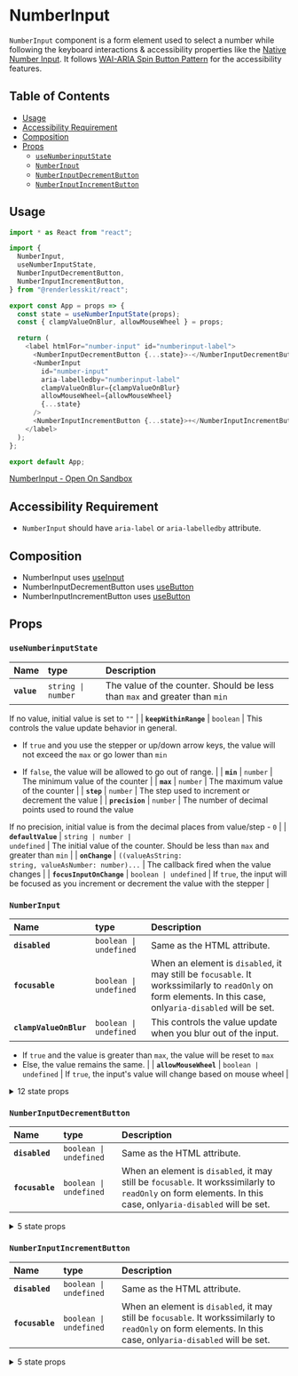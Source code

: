 # NumberInput

`NumberInput` component is a form element used to select a number while
following the keyboard interactions & accessibility properties like the
[Native Number Input](https://developer.mozilla.org/en-US/docs/Web/HTML/Element/input/number).
It follows
[WAI-ARIA Spin Button Pattern](https://www.w3.org/TR/wai-aria-practices-1.2/#spinbutton)
for the accessibility features.

## Table of Contents

- [Usage](#usage)
- [Accessibility Requirement](#accessibility-requirement)
- [Composition](#composition)
- [Props](#props)
  - [`useNumberinputState`](#usenumberinputstate)
  - [`NumberInput`](#numberinput)
  - [`NumberInputDecrementButton`](#numberinputdecrementbutton)
  - [`NumberInputIncrementButton`](#numberinputincrementbutton)

## Usage

```js
import * as React from "react";

import {
  NumberInput,
  useNumberInputState,
  NumberInputDecrementButton,
  NumberInputIncrementButton,
} from "@renderlesskit/react";

export const App = props => {
  const state = useNumberInputState(props);
  const { clampValueOnBlur, allowMouseWheel } = props;

  return (
    <label htmlFor="number-input" id="numberinput-label">
      <NumberInputDecrementButton {...state}>-</NumberInputDecrementButton>
      <NumberInput
        id="number-input"
        aria-labelledby="numberinput-label"
        clampValueOnBlur={clampValueOnBlur}
        allowMouseWheel={allowMouseWheel}
        {...state}
      />
      <NumberInputIncrementButton {...state}>+</NumberInputIncrementButton>
    </label>
  );
};

export default App;
```

[NumberInput - Open On Sandbox](https://codesandbox.io/s/0twyb)

## Accessibility Requirement

- `NumberInput` should have `aria-label` or `aria-labelledby` attribute.

## Composition

- NumberInput uses [useInput](https://reakit.io/docs/input/)
- NumberInputDecrementButton uses [useButton](https://reakit.io/docs/button)
- NumberInputIncrementButton uses [useButton](https://reakit.io/docs/button)

## Props

### `useNumberinputState`

| Name        | type                          | Description                                                                |
| :---------- | :---------------------------- | :------------------------------------------------------------------------- |
| **`value`** | <code>string \| number</code> | The value of the counter. Should be less than `max` and greater than `min` |

If no value, initial value is set to `""` | | **`keepWithinRange`** |
<code>boolean</code> | This controls the value update behavior in general.

- If `true` and you use the stepper or up/down arrow keys, the value will not
  exceed the `max` or go lower than `min`

- If `false`, the value will be allowed to go out of range. | | **`min`** |
  <code>number</code> | The minimum value of the counter | | **`max`** |
  <code>number</code> | The maximum value of the counter | | **`step`** |
  <code>number</code> | The step used to increment or decrement the value | |
  **`precision`** | <code>number</code> | The number of decimal points used to
  round the value

If no precision, initial value is from the decimal places from value/step - `0`
| | **`defaultValue`** | <code>string \| number | undefined</code> | The initial
value of the counter. Should be less than `max` and greater than `min` | |
**`onChange`** |
<code title="((valueAsString: string, valueAsNumber: number) =&#62; void) \| undefined">((valueAsString:
string, valueAsNumber: number)...</code> | The callback fired when the value
changes | | **`focusInputOnChange`** | <code>boolean \| undefined</code> | If
`true`, the input will be focused as you increment or decrement the value with
the stepper |

### `NumberInput`

| Name                   | type                              | Description                                                                                                                                                  |
| :--------------------- | :-------------------------------- | :----------------------------------------------------------------------------------------------------------------------------------------------------------- |
| **`disabled`**         | <code>boolean \| undefined</code> | Same as the HTML attribute.                                                                                                                                  |
| **`focusable`**        | <code>boolean \| undefined</code> | When an element is `disabled`, it may still be `focusable`. It workssimilarly to `readOnly` on form elements. In this case, only`aria-disabled` will be set. |
| **`clampValueOnBlur`** | <code>boolean \| undefined</code> | This controls the value update when you blur out of the input.                                                                                               |

- If `true` and the value is greater than `max`, the value will be reset to
  `max`
- Else, the value remains the same. | | **`allowMouseWheel`** | <code>boolean \|
  undefined</code> | If `true`, the input's value will change based on mouse
  wheel |

<details><summary>12 state props</summary>
> These props are returned by the state hook. You can spread them into this component (`{...state}`) or pass them separately. You can also provide these props from your own state logic.

| **`keepWithinRange`** | <code>boolean</code> | This controls the value update
behavior in general.

- If `true` and you use the stepper or up/down arrow keys, the value will not
  exceed the `max` or go lower than `min`

- If `false`, the value will be allowed to go out of range. | | **`value`** |
  <code>string \| number</code> | The value of the counter. Should be less than
  `max` and greater than `min`

If no value, initial value is set to `""` | | **`min`** | <code>number</code> |
The minimum value of the counter | | **`max`** | <code>number</code> | The
maximum value of the counter | | **`step`** | <code>number</code> | The step
used to increment or decrement the value | | **`valueAsNumber`** |
<code>number</code> | The value of the counter in number. | | **`isOutOfRange`**
| <code>boolean</code> | True, if value is less than `min` & greater than `max`.
| | **`inputRef`** | <code>RefObject&#60;HTMLElement \| null&#62;</code> | The
Input Element. | | **`setValue`** | <code>(next: StringOrNumber) =&#62;
void</code> | Set the value which will be converted to string. | |
**`increment`** | <code>(step: number) =&#62; void</code> | Increment the value
based on the step | | **`decrement`** | <code>(step: number) =&#62; void</code>
| Decrement the value based on the step | | **`setCastedValue`** | <code>(value:
StringOrNumber) =&#62; void</code> | Set the casted value based on precision &
step. |

</details>

### `NumberInputDecrementButton`

| Name            | type                              | Description                                                                                                                                                  |
| :-------------- | :-------------------------------- | :----------------------------------------------------------------------------------------------------------------------------------------------------------- |
| **`disabled`**  | <code>boolean \| undefined</code> | Same as the HTML attribute.                                                                                                                                  |
| **`focusable`** | <code>boolean \| undefined</code> | When an element is `disabled`, it may still be `focusable`. It workssimilarly to `readOnly` on form elements. In this case, only`aria-disabled` will be set. |

<details><summary>5 state props</summary>
> These props are returned by the state hook. You can spread them into this component (`{...state}`) or pass them separately. You can also provide these props from your own state logic.

| **`keepWithinRange`** | <code>boolean</code> | This controls the value update
behavior in general.

- If `true` and you use the stepper or up/down arrow keys, the value will not
  exceed the `max` or go lower than `min`

- If `false`, the value will be allowed to go out of range. | | **`isAtMin`** |
  <code>boolean</code> | Truw, if value is equal to min. | | **`focusInput`** |
  <code>() =&#62; void</code> | Focus input if focus input on value change is
  `true` | | **`spinDown`** | <code>() =&#62; void</code> | Spinner handler that
  decrements the value after an interval | | **`spinStop`** | <code>() =&#62;
  void</code> | Spinner handler that Stop it from incrementing or decrementing |

</details>

### `NumberInputIncrementButton`

| Name            | type                              | Description                                                                                                                                                  |
| :-------------- | :-------------------------------- | :----------------------------------------------------------------------------------------------------------------------------------------------------------- |
| **`disabled`**  | <code>boolean \| undefined</code> | Same as the HTML attribute.                                                                                                                                  |
| **`focusable`** | <code>boolean \| undefined</code> | When an element is `disabled`, it may still be `focusable`. It workssimilarly to `readOnly` on form elements. In this case, only`aria-disabled` will be set. |

<details><summary>5 state props</summary>
> These props are returned by the state hook. You can spread them into this component (`{...state}`) or pass them separately. You can also provide these props from your own state logic.

| **`keepWithinRange`** | <code>boolean</code> | This controls the value update
behavior in general.

- If `true` and you use the stepper or up/down arrow keys, the value will not
  exceed the `max` or go lower than `min`

- If `false`, the value will be allowed to go out of range. | | **`isAtMax`** |
  <code>boolean</code> | True, if value is equal to max. | | **`focusInput`** |
  <code>() =&#62; void</code> | Focus input if focus input on value change is
  `true` | | **`spinUp`** | <code>() =&#62; void</code> | Spinner handler that
  increments the value after an interval | | **`spinStop`** | <code>() =&#62;
  void</code> | Spinner handler that Stop it from incrementing or decrementing |

</details>
